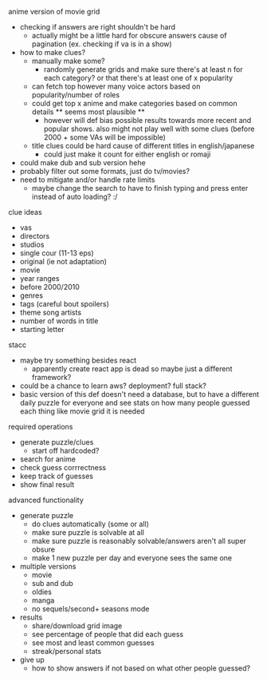 anime version of movie grid

- checking if answers are right shouldn't be hard
	- actually might be a little hard for obscure answers cause of pagination (ex. checking if va is in a show)
- how to make clues?
	- manually make some?
		- randomly generate grids and make sure there's at least n for each category? or that there's at least one of x popularity
	- can fetch top however many voice actors based on popularity/number of roles
	- could get top x anime and make categories based on common details ** seems most plausible **
        - however will def bias possible results towards more recent and popular shows. also might not play well with some clues (before 2000 + some VAs will be impossible)
	- title clues could be hard cause of different titles in english/japanese 
        - could just make it count for either english or romaji
- could make dub and sub version hehe
- probably filter out some formats, just do tv/movies?
- need to mitigate and/or handle rate limits
    - maybe change the search to have to finish typing and press enter instead of auto loading? :/

clue ideas
- vas
- directors
- studios
- single cour (11-13 eps)
- original (ie not adaptation)
- movie
- year ranges
- before 2000/2010
- genres
- tags (careful bout spoilers)
- theme song artists
- number of words in title
- starting letter

stacc
- maybe try something besides react
    - apparently create react app is dead so maybe just a different framework?
- could be a chance to learn aws? deployment? full stack?
- basic version of this def doesn't need a database, but to have a different daily puzzle for everyone and see stats on how many people guessed each thing like movie grid it is needed

required operations
- generate puzzle/clues
    - start off hardcoded?
- search for anime
- check guess corrrectness
- keep track of guesses
- show final result

advanced functionality
- generate puzzle
    - do clues automatically (some or all)
    - make sure puzzle is solvable at all 
    - make sure puzzle is reasonably solvable/answers aren't all super obsure
    - make 1 new puzzle per day and everyone sees the same one
- multiple versions
    - movie
    - sub and dub
    - oldies
    - manga
    - no sequels/second+ seasons mode
- results
    - share/download grid image
    - see percentage of people that did each guess
    - see most and least common guesses
    - streak/personal stats
- give up
    - how to show answers if not based on what other people guessed?
